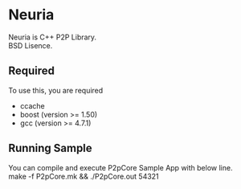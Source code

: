 Neuria
================================
Neuria is C++ P2P Library.  
BSD Lisence.

Required
--------------------------------
To use this, you are required   
* ccache
* boost (version >= 1.50)
* gcc (version >= 4.7.1)

Running Sample
--------------------------------
You can compile and execute P2pCore Sample App with below line.  
make -f P2pCore.mk && ./P2pCore.out 54321

